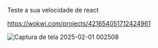 Teste a sua velocidade de react



https://wokwi.com/projects/421654051712424961 


![Captura de tela 2025-02-01 002508](https://github.com/user-attachments/assets/4e513c89-5bdf-47a4-a3d6-5e39c3867dbf)
